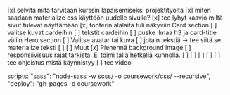 [x] selvitä mitä tarvitaan kurssin läpäisemiseksi projektityöltä
[x] miten saadaan materialize css käyttöön uudelle sivulle?
[x] tee lyhyt kaavio miltä sivut tulevat näyttämään
[x] footerin alalaita tuli näkyviin
Card section
[ ] valitse kuvat cardeihin
[ ] tekstit cardeihin
[ ] puske ilmaa h3 ja card-title väliin
Hero section
[ ] Valitse avatar tai kuva
[ ] jotain tekstiä -> tee siitä se materialize teksti
[ ]
[ ]
Muut
[x] Pienennä background image
[ ] responsiivisuus rajat tarkista. Ei toimi tällä hetkellä kunnolla.
[ ]
[ ]
[ ]
[ ]
[ ] tee ohjeistus mistä käynnistyy
[ ] tee video

scripts:
"sass": "node-sass -w scss/ -o coursework/css/ --recursive",
"deploy": "gh-pages -d coursework"

